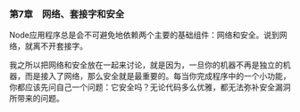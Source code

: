 

### 第7章　网络、套接字和安全

Node应用程序总是会不可避免地依赖两个主要的基础组件：网络和安全。说到网络，就离不开套接字。

我之所以把网络和安全放在一起来讨论，就是因为，一旦你的机器不再是独立的机器，而是接入了网络，那么安全就是最重要的。每当你完成程序中的一个小功能，你都应该先问自己一个问题：它安全吗？无论代码多么优雅，都无法弥补安全漏洞所带来的问题。

